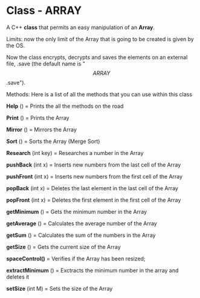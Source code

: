 # Class - ARRAY
A C++ **class** that permits an easy manipulation of an **Array**.

Limits: now the only limit of the Array that is going to be created is given by the OS. 

Now the class encrypts, decrypts and saves the elements on an external file, .save (the default name is "$$ARRAY$$.save").

Methods:
Here is a list of all the methods that you can use within this class


**Help**          ()             = Prints the all the methods on the road

**Print**          ()             = Prints the Array

**Mirror**       ()             = Mirrors the Array

**Sort**           ()             = Sorts the Array (Merge Sort)

**Research**   (int key) = Researches a number in the Array



**pushBack**  (int x)   = Inserts new numbers from the last cell of the Array

**pushFront** (int x)   = Inserts new numbers from the first cell of the Array

**popBack**    (int x)   = Deletes the last element in the last cell of the Array

**popFront**   (int x)   = Deletes the first element in the first cell of the Array



**getMinimum**     ()        = Gets the minimum number in the Array

**getAverage**       ()        = Calculates the average number of the Array

**getSum**              ()        = Calculates the sum of the numbers in the Array

**getSize**               ()        = Gets the current size of the Array


**spaceControl()** = Verifies if the Array has been resized;


**extractMinimum** ()  = Exctracts the minimum number in the array and deletes it


**setSize** (int M)   = Sets the size of the Array

